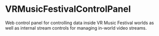 # VRMusicFestivalControlPanel
Web control panel for controlling data inside VR Music Festival worlds as well as internal stream controls for managing in-world video streams.

